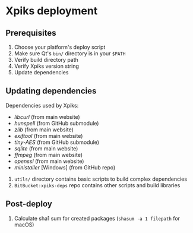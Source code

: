 # Xpiks deployment

## Prerequisites

1. Choose your platform's deploy script
2. Make sure Qt's `bin/` directory is in your `$PATH`
3. Verify build directory path
4. Verify Xpiks version string
5. Update dependencies

## Updating dependencies

Dependencies used by Xpiks:

* _libcurl_ (from main website)
* _hunspell_ (from GitHub submodule)
* _zlib_ (from main website)
* _exiftool_ (from main website)
* _tiny-AES_ (from GitHub submodule)
* _sqlite_ (from main website)
* _ffmpeg_ (from main website)
* _openssl_ (from main website)
* _ministaller_ [Windows] (from GitHub repo)

1. `utils/` directory contains basic scripts to build complex dependencies
2. `BitBucket:xpiks-deps` repo contains other scripts and build libraries

## Post-deploy

1. Calculate sha1 sum for created packages (`shasum -a 1 filepath` for macOS)
